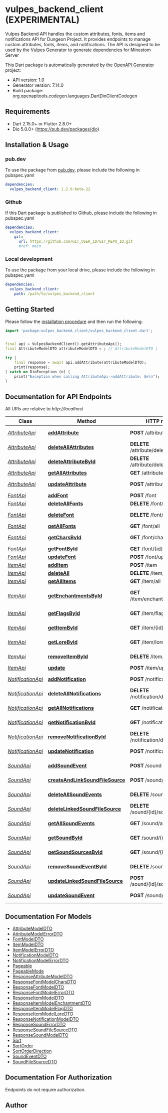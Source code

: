 # vulpes_backend_client (EXPERIMENTAL)
Vulpes Backend API handles the custom attributes, fonts, items and notifications API for Dungeon Project.
It provides endpoints to manage custom attributes, fonts, items, and notifications.
The API is designed to be used by the Vulpes Generator to generate dependencies for Minestom Server

This Dart package is automatically generated by the [OpenAPI Generator](https://openapi-generator.tech) project:

- API version: 1.0
- Generator version: 7.14.0
- Build package: org.openapitools.codegen.languages.DartDioClientCodegen

## Requirements

* Dart 2.15.0+ or Flutter 2.8.0+
* Dio 5.0.0+ (https://pub.dev/packages/dio)

## Installation & Usage

### pub.dev
To use the package from [pub.dev](https://pub.dev), please include the following in pubspec.yaml
```yaml
dependencies:
  vulpes_backend_client: 1.2.0-beta.22
```

### Github
If this Dart package is published to Github, please include the following in pubspec.yaml
```yaml
dependencies:
  vulpes_backend_client:
    git:
      url: https://github.com/GIT_USER_ID/GIT_REPO_ID.git
      #ref: main
```

### Local development
To use the package from your local drive, please include the following in pubspec.yaml
```yaml
dependencies:
  vulpes_backend_client:
    path: /path/to/vulpes_backend_client
```

## Getting Started

Please follow the [installation procedure](#installation--usage) and then run the following:

```dart
import 'package:vulpes_backend_client/vulpes_backend_client.dart';


final api = VulpesBackendClient().getAttributeApi();
final AttributeModelDTO attributeModelDTO = ; // AttributeModelDTO | 

try {
    final response = await api.addAttribute(attributeModelDTO);
    print(response);
} catch on DioException (e) {
    print("Exception when calling AttributeApi->addAttribute: $e\n");
}

```

## Documentation for API Endpoints

All URIs are relative to *http://localhost*

Class | Method | HTTP request | Description
------------ | ------------- | ------------- | -------------
[*AttributeApi*](doc/AttributeApi.md) | [**addAttribute**](doc/AttributeApi.md#addattribute) | **POST** /attribute | Add a new attribute
[*AttributeApi*](doc/AttributeApi.md) | [**deleteAllAttributes**](doc/AttributeApi.md#deleteallattributes) | **DELETE** /attribute/delete/all | Delete all attributes
[*AttributeApi*](doc/AttributeApi.md) | [**deleteAttributeById**](doc/AttributeApi.md#deleteattributebyid) | **DELETE** /attribute/delete/{id} | Delete an attribute by ID
[*AttributeApi*](doc/AttributeApi.md) | [**getAllAttributes**](doc/AttributeApi.md#getallattributes) | **GET** /attribute/all | Get all attributes
[*AttributeApi*](doc/AttributeApi.md) | [**updateAttribute**](doc/AttributeApi.md#updateattribute) | **POST** /attribute/update | Update an attribute
[*FontApi*](doc/FontApi.md) | [**addFont**](doc/FontApi.md#addfont) | **POST** /font | Add a new font
[*FontApi*](doc/FontApi.md) | [**deleteAllFonts**](doc/FontApi.md#deleteallfonts) | **DELETE** /font/delete/all | Delete all fonts
[*FontApi*](doc/FontApi.md) | [**deleteFont**](doc/FontApi.md#deletefont) | **DELETE** /font/delete/{id} | Remove a font by ID
[*FontApi*](doc/FontApi.md) | [**getAllFonts**](doc/FontApi.md#getallfonts) | **GET** /font/all | Get all fonts
[*FontApi*](doc/FontApi.md) | [**getCharsById**](doc/FontApi.md#getcharsbyid) | **GET** /font/chars/{id} | Get characters by font ID
[*FontApi*](doc/FontApi.md) | [**getFontById**](doc/FontApi.md#getfontbyid) | **GET** /font/{id} | Get a font by ID
[*FontApi*](doc/FontApi.md) | [**updateFont**](doc/FontApi.md#updatefont) | **POST** /font/update | Update a font
[*ItemApi*](doc/ItemApi.md) | [**addItem**](doc/ItemApi.md#additem) | **POST** /item | Add a new item
[*ItemApi*](doc/ItemApi.md) | [**deleteAll**](doc/ItemApi.md#deleteall) | **DELETE** /item/deleteAll | Delete all items
[*ItemApi*](doc/ItemApi.md) | [**getAllItems**](doc/ItemApi.md#getallitems) | **GET** /item/all | Get all items
[*ItemApi*](doc/ItemApi.md) | [**getEnchantmentsById**](doc/ItemApi.md#getenchantmentsbyid) | **GET** /item/enchantments/{id} | Get enchantments of an item
[*ItemApi*](doc/ItemApi.md) | [**getFlagsById**](doc/ItemApi.md#getflagsbyid) | **GET** /item/flags/{id} | Get all flags of an item
[*ItemApi*](doc/ItemApi.md) | [**getItemById**](doc/ItemApi.md#getitembyid) | **GET** /item/{id} | Get an item by ID
[*ItemApi*](doc/ItemApi.md) | [**getLoreById**](doc/ItemApi.md#getlorebyid) | **GET** /item/lore/{id} | Get all lore of an item
[*ItemApi*](doc/ItemApi.md) | [**removeItemById**](doc/ItemApi.md#removeitembyid) | **DELETE** /item/delete/{id} | Remove an item by ID
[*ItemApi*](doc/ItemApi.md) | [**update**](doc/ItemApi.md#update) | **POST** /item/update | Update an item
[*NotificationApi*](doc/NotificationApi.md) | [**addNotification**](doc/NotificationApi.md#addnotification) | **POST** /notification | Add a new notification
[*NotificationApi*](doc/NotificationApi.md) | [**deleteAllNotifications**](doc/NotificationApi.md#deleteallnotifications) | **DELETE** /notification/delete/all | Delete all notifications
[*NotificationApi*](doc/NotificationApi.md) | [**getAllNotifications**](doc/NotificationApi.md#getallnotifications) | **GET** /notification/all | Get all notifications
[*NotificationApi*](doc/NotificationApi.md) | [**getNotificationById**](doc/NotificationApi.md#getnotificationbyid) | **GET** /notification/{id} | Get a notification by ID
[*NotificationApi*](doc/NotificationApi.md) | [**removeNotificationById**](doc/NotificationApi.md#removenotificationbyid) | **DELETE** /notification/delete/{id} | Remove a notification by ID
[*NotificationApi*](doc/NotificationApi.md) | [**updateNotification**](doc/NotificationApi.md#updatenotification) | **POST** /notification/update | Update a notification
[*SoundApi*](doc/SoundApi.md) | [**addSoundEvent**](doc/SoundApi.md#addsoundevent) | **POST** /sound | Add a new sound event
[*SoundApi*](doc/SoundApi.md) | [**createAndLinkSoundFileSource**](doc/SoundApi.md#createandlinksoundfilesource) | **POST** /sound/{id}/sources | Create and link a SoundFileSource
[*SoundApi*](doc/SoundApi.md) | [**deleteAllSoundEvents**](doc/SoundApi.md#deleteallsoundevents) | **DELETE** /sound/delete/all | Delete all sound events
[*SoundApi*](doc/SoundApi.md) | [**deleteLinkedSoundFileSource**](doc/SoundApi.md#deletelinkedsoundfilesource) | **DELETE** /sound/{id}/sources/delete | Delete a linked SoundFileSource
[*SoundApi*](doc/SoundApi.md) | [**getAllSoundEvents**](doc/SoundApi.md#getallsoundevents) | **GET** /sound/all | Get all sound events
[*SoundApi*](doc/SoundApi.md) | [**getSoundById**](doc/SoundApi.md#getsoundbyid) | **GET** /sound/{id} | Get a sound by its ID
[*SoundApi*](doc/SoundApi.md) | [**getSoundSourcesById**](doc/SoundApi.md#getsoundsourcesbyid) | **GET** /sound/{id}/sources | Get all sound file sources by an id
[*SoundApi*](doc/SoundApi.md) | [**removeSoundEventById**](doc/SoundApi.md#removesoundeventbyid) | **DELETE** /sound/delete/{id} | Remove a sound event by ID
[*SoundApi*](doc/SoundApi.md) | [**updateLinkedSoundFileSource**](doc/SoundApi.md#updatelinkedsoundfilesource) | **POST** /sound/{id}/sources/update | Update a linked SoundFileSource
[*SoundApi*](doc/SoundApi.md) | [**updateSoundEvent**](doc/SoundApi.md#updatesoundevent) | **POST** /sound/update | Update a sound event


## Documentation For Models

 - [AttributeModelDTO](doc/AttributeModelDTO.md)
 - [AttributeModelErrorDTO](doc/AttributeModelErrorDTO.md)
 - [FontModelDTO](doc/FontModelDTO.md)
 - [ItemModelDTO](doc/ItemModelDTO.md)
 - [ItemModelErrorDTO](doc/ItemModelErrorDTO.md)
 - [NotificationModelDTO](doc/NotificationModelDTO.md)
 - [NotificationModelErrorDTO](doc/NotificationModelErrorDTO.md)
 - [Pageable](doc/Pageable.md)
 - [PageableMode](doc/PageableMode.md)
 - [ResponseAttributeModelDTO](doc/ResponseAttributeModelDTO.md)
 - [ResponseFontModelCharsDTO](doc/ResponseFontModelCharsDTO.md)
 - [ResponseFontModelDTO](doc/ResponseFontModelDTO.md)
 - [ResponseFontModelErrorDTO](doc/ResponseFontModelErrorDTO.md)
 - [ResponseItemModelDTO](doc/ResponseItemModelDTO.md)
 - [ResponseItemModelEnchantmentDTO](doc/ResponseItemModelEnchantmentDTO.md)
 - [ResponseItemModelFlagDTO](doc/ResponseItemModelFlagDTO.md)
 - [ResponseItemModelLoreDTO](doc/ResponseItemModelLoreDTO.md)
 - [ResponseNotificationModelDTO](doc/ResponseNotificationModelDTO.md)
 - [ResponseSoundErrorDTO](doc/ResponseSoundErrorDTO.md)
 - [ResponseSoundFileSourceDTO](doc/ResponseSoundFileSourceDTO.md)
 - [ResponseSoundModelDTO](doc/ResponseSoundModelDTO.md)
 - [Sort](doc/Sort.md)
 - [SortOrder](doc/SortOrder.md)
 - [SortOrderDirection](doc/SortOrderDirection.md)
 - [SoundEventDTO](doc/SoundEventDTO.md)
 - [SoundFileSourceDTO](doc/SoundFileSourceDTO.md)


## Documentation For Authorization

Endpoints do not require authorization.


## Author



